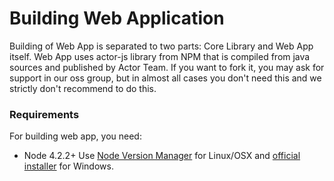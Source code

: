 # Building Web Application

Building of Web App is separated to two parts: Core Library and Web App itself. Web App uses actor-js library from NPM that is compiled from java sources and published by Actor Team. If you want to fork it, you may ask for support in our oss group, but in almost all cases you don't need this and we strictly don't recommend to do this.

### Requirements

For building web app, you need:
* Node 4.2.2+ Use [Node Version Manager](https://github.com/creationix/nvm) for Linux/OSX and [official installer](https://nodejs.org/) for Windows.
